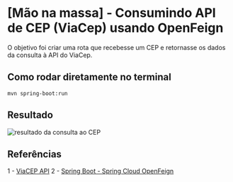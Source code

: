 
# [Mão na massa] - Consumindo API de CEP (ViaCep) usando OpenFeign

O objetivo foi criar uma rota que recebesse um CEP e retornasse os dados da consulta à API do ViaCep.

## Como rodar diretamente no terminal

```
mvn spring-boot:run
```

## Resultado

![resultado da consulta ao CEP]()

## Referências

1 - [ViaCEP API](https://viacep.com.br/)
2 - [Spring Boot - Spring Cloud OpenFeign](https://youtu.be/MA0HQnmPriI)